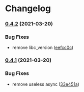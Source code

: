 # Changelog

### [0.4.2](https://www.github.com/typescord/erlpack/compare/v0.4.1...v0.4.2) (2021-03-20)


### Bug Fixes

* remove libc_version ([eefcc0c](https://www.github.com/typescord/erlpack/commit/eefcc0c8417bc4b418b0184d150c603902cee76b))

### [0.4.1](https://www.github.com/typescord/erlpack/compare/v0.4.0...v0.4.1) (2021-03-20)


### Bug Fixes

* remove useless async ([33e451a](https://www.github.com/typescord/erlpack/commit/33e451a672d2512b037dcbcec178b20854cb0abf))
